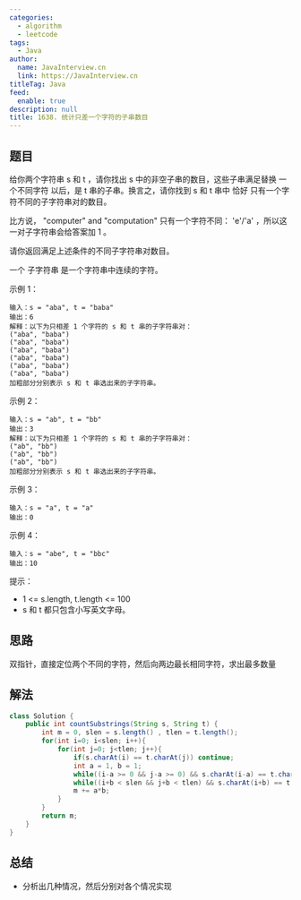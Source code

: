 ```yaml
---
categories: 
  - algorithm
  - leetcode
tags: 
  - Java
author: 
  name: JavaInterview.cn
  link: https://JavaInterview.cn
titleTag: Java
feed: 
  enable: true
description: null
title: 1638. 统计只差一个字符的子串数目
---
```


## 题目

给你两个字符串 s 和 t ，请你找出 s 中的非空子串的数目，这些子串满足替换 一个不同字符 以后，是 t 串的子串。换言之，请你找到 s 和 t 串中 恰好 只有一个字符不同的子字符串对的数目。

比方说， "computer" and "computation" 只有一个字符不同： 'e'/'a' ，所以这一对子字符串会给答案加 1 。

请你返回满足上述条件的不同子字符串对数目。

一个 子字符串 是一个字符串中连续的字符。



示例 1：

    输入：s = "aba", t = "baba"
    输出：6
    解释：以下为只相差 1 个字符的 s 和 t 串的子字符串对：
    ("aba", "baba")
    ("aba", "baba")
    ("aba", "baba")
    ("aba", "baba")
    ("aba", "baba")
    ("aba", "baba")
    加粗部分分别表示 s 和 t 串选出来的子字符串。

示例 2：

    输入：s = "ab", t = "bb"
    输出：3
    解释：以下为只相差 1 个字符的 s 和 t 串的子字符串对：
    ("ab", "bb")
    ("ab", "bb")
    ("ab", "bb")
    加粗部分分别表示 s 和 t 串选出来的子字符串。

示例 3：

    输入：s = "a", t = "a"
    输出：0
示例 4：

    输入：s = "abe", t = "bbc"
    输出：10


提示：

* 1 <= s.length, t.length <= 100
* s 和 t 都只包含小写英文字母。


## 思路

双指针，直接定位两个不同的字符，然后向两边最长相同字符，求出最多数量



## 解法
```java
class Solution {
    public int countSubstrings(String s, String t) {
        int m = 0, slen = s.length() , tlen = t.length();
        for(int i=0; i<slen; i++){
            for(int j=0; j<tlen; j++){
                if(s.charAt(i) == t.charAt(j)) continue;
                int a = 1, b = 1;
                while((i-a >= 0 && j-a >= 0) && s.charAt(i-a) == t.charAt(j-a)) a++;
                while((i+b < slen && j+b < tlen) && s.charAt(i+b) == t.charAt(j+b)) b++;
                m += a*b;
            }
        }
        return m;
    }
}

```

## 总结

- 分析出几种情况，然后分别对各个情况实现 
